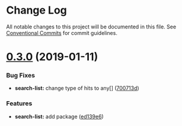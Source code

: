 # Change Log

All notable changes to this project will be documented in this file.
See [Conventional Commits](https://conventionalcommits.org) for commit guidelines.

# [0.3.0](https://github.com/pismo/bolt/compare/v0.2.0...v0.3.0) (2019-01-11)


### Bug Fixes

* **search-list:** change type of hits to any[] ([700713d](https://github.com/pismo/bolt/commit/700713d))


### Features

* **search-list:** add package ([ed139e6](https://github.com/pismo/bolt/commit/ed139e6))
